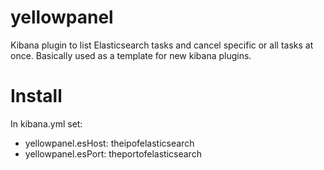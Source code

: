 # yellowpanel
Kibana plugin to list Elasticsearch tasks and cancel specific or all tasks at once. Basically used as a template for new kibana plugins.

# Install

In kibana.yml set:

* yellowpanel.esHost: theipofelasticsearch
* yellowpanel.esPort: theportofelasticsearch

